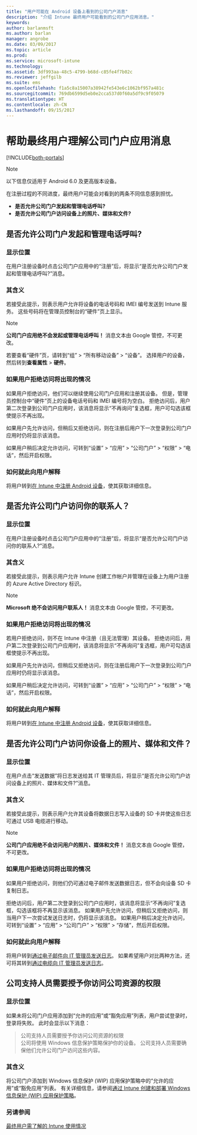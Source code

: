 ```yaml
---
title: "用户可能在 Android 设备上看到的公司门户消息"
description: "介绍 Intune 最终用户可能看到的公司门户应用消息。"
keywords: 
author: barlanmsft
ms.author: barlan
manager: angrobe
ms.date: 03/09/2017
ms.topic: article
ms.prod: 
ms.service: microsoft-intune
ms.technology: 
ms.assetid: 3df993aa-48c5-4799-b68d-c85fe4f7b02c
ms.reviewer: jeffgilb
ms.suite: ems
ms.openlocfilehash: f1a5c8a15007a38942fe543e6c1062bf957a481c
ms.sourcegitcommit: 769db6599d5eb0e2cca537d0f60a5df9c9f05079
ms.translationtype: HT
ms.contentlocale: zh-CN
ms.lasthandoff: 09/15/2017
---
```

# <a name="help-end-users-understand-company-portal-app-messages"></a>帮助最终用户理解公司门户应用消息

[!INCLUDE[both-portals](./includes/note-for-both-portals.md)]

> [!NOTE]
> 以下信息仅适用于 Android 6.0 及更高版本设备。

在注册过程的不同进度，最终用户可能会对看到的两条不同信息感到担忧。

- __是否允许公司门户发起和管理电话呼叫?__
- __是否允许公司门户访问设备上的照片、媒体和文件?__

## <a name="allow-company-portal-to-make-and-manage-phone-calls"></a>是否允许公司门户发起和管理电话呼叫?

### <a name="where-it-appears"></a>显示位置
在用户注册设备时点击公司门户应用中的“注册”后，将显示“是否允许公司门户发起和管理电话呼叫?”消息。

### <a name="what-it-means"></a>其含义
若接受此提示，则表示用户允许将设备的电话号码和 IMEI 编号发送到 Intune 服务。 这些号码将在管理员控制台的“硬件”页上显示。

> [!NOTE]
> **公司门户应用绝不会发起或管理电话呼叫！** 消息文本由 Google 管控，不可更改。

若要查看“硬件”页，请转到“组” > “所有移动设备” > “设备”。 选择用户的设备，然后转到**查看属性** > **硬件**。

### <a name="what-happens-if-users-deny-access"></a>如果用户拒绝访问将出现的情况
如果用户拒绝访问，他们可以继续使用公司门户应用和注册其设备。 但是，管理员控制台中“硬件”页上的设备电话号码和 IMEI 编号将为空白。 拒绝访问后，用户第二次登录到公司门户应用时，该消息将显示“不再询问”复选框，用户可勾选该框使提示不再出现。

如果用户先允许访问，但稍后又拒绝访问，则在注册后用户下一次登录到公司门户应用时仍将显示该消息。

如果用户稍后决定允许访问，可转到“设置” > “应用” > “公司门户” > “权限” > “电话”，然后开启权限。

### <a name="how-to-explain-this-to-your-users"></a>如何就此向用户解释
将用户转到[在 Intune 中注册 Android 设备](/intune-user-help/enroll-your-device-in-intune-android)，使其获取详细信息。

## <a name="allow-company-portal-to-access-your-contacts"></a>是否允许公司门户访问你的联系人？

### <a name="where-it-appears"></a>显示位置
在用户注册设备时点击公司门户应用中的“注册”后，将显示“是否允许公司门户访问你的联系人?”消息。

### <a name="what-it-means"></a>其含义
若接受此提示，则表示用户允许 Intune 创建工作帐户并管理在设备上为用户注册的 Azure Active Directory 标识。

> [!NOTE]
> **Microsoft 绝不会访问用户联系人！** 消息文本由 Google 管控，不可更改。

### <a name="what-happens-if-users-deny-access"></a>如果用户拒绝访问将出现的情况
若用户拒绝访问，则不在 Intune 中注册（且无法管理）其设备。 拒绝访问后，用户第二次登录到公司门户应用时，该消息将显示“不再询问”复选框，用户可勾选该框使提示不再出现。

如果用户先允许访问，但稍后又拒绝访问，则在注册后用户下一次登录到公司门户应用时仍将显示该消息。

如果用户稍后决定允许访问，可转到“设置” > “应用” > “公司门户” > “权限” > “电话”，然后开启权限。

### <a name="how-to-explain-this-to-your-users"></a>如何就此向用户解释
将用户转到[在 Intune 中注册 Android 设备](/intune-user-help/enroll-your-device-in-intune-android)，使其获取详细信息。

## <a name="allow-company-portal-to-access-photos-media-and-files-on-your-device"></a>是否允许公司门户访问你设备上的照片、媒体和文件？

### <a name="where-it-appears"></a>显示位置
在用户点击“发送数据”将日志发送给其 IT 管理员后，将显示“是否允许公司门户访问设备上的照片、媒体和文件?”消息。

### <a name="what-it-means"></a>其含义
若接受此提示，则表示用户允许其设备将数据日志写入设备的 SD 卡并使这些日志可通过 USB 电缆进行移动。   

> [!NOTE]
> **公司门户应用绝不会访问用户的照片、媒体和文件！** 消息文本由 Google 管控，不可更改。

### <a name="what-happens-if-users-deny-access"></a>如果用户拒绝访问将出现的情况
如果用户拒绝访问，则他们仍可通过电子邮件发送数据日志，但不会向设备 SD 卡复制日志。

拒绝访问后，用户第二次登录到公司门户应用时，该消息将显示“不再询问”复选框，勾选该框将不再显示该消息。 如果用户先允许访问，但稍后又拒绝访问，则当用户下一次尝试发送日志时，仍将显示该消息。 如果用户稍后决定允许访问，可转到“设置” > “应用” > “公司门户” > “权限” > “存储”，然后开启权限。


### <a name="how-to-explain-this-to-your-users"></a>如何就此向用户解释
将用户转到[通过电子邮件向 IT 管理员发送日志](/intune-user-help/send-logs-to-your-it-admin-by-email-android)。 如果希望用户对比两种方法，还可将其转到[通过电缆向 IT 管理员发送日志](/intune-user-help/send-logs-to-your-it-admin-by-cable-android)。

## <a name="your-company-support-needs-to-give-you-access-to-company-resources"></a>公司支持人员需要授予你访问公司资源的权限

### <a name="where-it-appears"></a>显示位置
如果未将公司门户应用添加到“允许的应用”或“豁免应用”列表，用户尝试登录时，登录将失败。 此时会显示以下消息：

> 公司支持人员需要授予你访问公司资源的权限  
> 公司将使用 Windows 信息保护策略保护你的设备。 公司支持人员需要确保他们允许公司门户访问这些内容。

### <a name="what-it-means"></a>其含义

将公司门户添加到 Windows 信息保护 (WIP) 应用保护策略中的“允许的应用”或“豁免应用”列表。 有关详细信息，请参阅[通过 Intune 创建和部署 Windows 信息保护 (WIP) 应用保护策略](/intune-classic/deploy-use/create-windows-information-protection-policy-with-intune)。

### <a name="see-also"></a>另请参阅
[最终用户需了解的 Intune 使用情况](end-user-educate.md)
